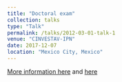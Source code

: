 ```yaml
---
title: "Doctoral exam"
collection: talks
type: "Talk"
permalink: /talks/2012-03-01-talk-1
venue: "CINVESTAV-IPN"
date: 2017-12-07
location: "Mexico City, Mexico"
---
```


[More information here](https://youtu.be/3SrOPnaEtZI) and [here](https://youtu.be/hLzBFnInIoY)
